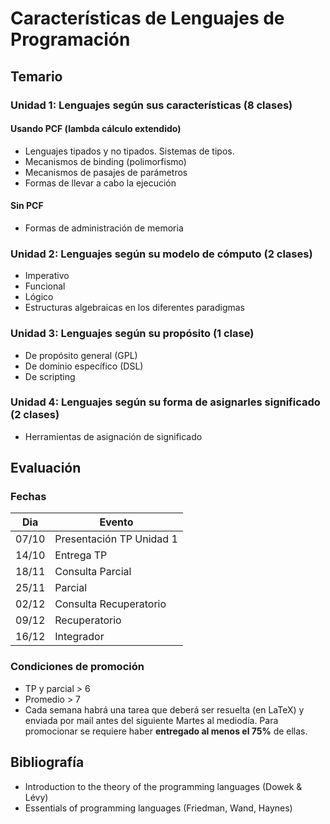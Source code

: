 # Características de Lenguajes de Programación

## Temario
### Unidad 1: Lenguajes según sus características (8 clases)

#### Usando PCF (lambda cálculo extendido)
- Lenguajes tipados y no tipados. Sistemas de tipos.
- Mecanismos de binding (polimorfismo)
- Mecanismos de pasajes de parámetros
- Formas de llevar a cabo la ejecución

#### Sin PCF
- Formas de administración de memoria

### Unidad 2: Lenguajes según su modelo de cómputo (2 clases)
- Imperativo
- Funcional
- Lógico
- Estructuras algebraicas en los diferentes paradigmas

### Unidad 3: Lenguajes según su propósito (1 clase)
- De propósito general (GPL)
- De dominio específico (DSL)
- De scripting

### Unidad 4: Lenguajes según su forma de asignarles significado (2 clases)
- Herramientas de asignación de significado

## Evaluación
### Fechas
| Dia   | Evento                   |
|-------|--------------------------|
| 07/10 | Presentación TP Unidad 1 |
| 14/10 | Entrega TP               |
| 18/11 | Consulta Parcial         |
| 25/11 | Parcial                  |
| 02/12 | Consulta Recuperatorio   |
| 09/12 | Recuperatorio            |
| 16/12 | Integrador               |

### Condiciones de promoción
- TP y parcial > 6
- Promedio > 7
- Cada semana habrá una tarea que deberá ser resuelta (en LaTeX) y enviada por mail antes del siguiente Martes al mediodía. Para promocionar se requiere haber **entregado al menos el 75%** de ellas.

## Bibliografía
- Introduction to the theory of the programming languages (Dowek & Lévy)
- Essentials of programming languages (Friedman, Wand, Haynes)
